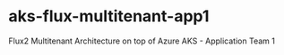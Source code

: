 # aks-flux-multitenant-app1
Flux2 Multitenant Architecture on top of Azure AKS - Application Team 1
